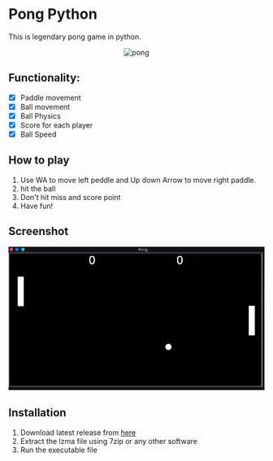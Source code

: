 # Pong Python

This is legendary pong game in python.

<p align="center">
  <img src="Images/pong.ico" alt="pong"/>
</p>

## Functionality:

- [x] Paddle movement
- [x] Ball movement
- [x] Ball Physics
- [x] Score for each player
- [x] Ball Speed

## How to play

1. Use WA to move left peddle and Up down Arrow to move right paddle.
2. hit the ball
3. Don't hit miss and score point
4. Have fun!

## Screenshot

<p align="center">
  <img src="Images/Pong-Game.png" alt="PongSS"/>
</p>

## Installation

1. Download latest release from [here](https://github.com/Prakash4844/Pong-Python/releases/tag/V1.0)
2. Extract the lzma file using 7zip or any other software
3. Run the executable file




